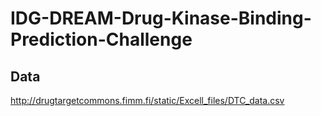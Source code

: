 # IDG-DREAM-Drug-Kinase-Binding-Prediction-Challenge
## Data
http://drugtargetcommons.fimm.fi/static/Excell_files/DTC_data.csv
